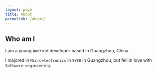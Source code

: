 ```yaml
---
layout: page
title: About
permalink: /about/
---
```


## Who am I
I am a young `Android` developer based in Guangzhou, China. 

I majored in `Microelectronics` in `SYSU` in Guangzhou, but fell in love with `Software engineering`.
